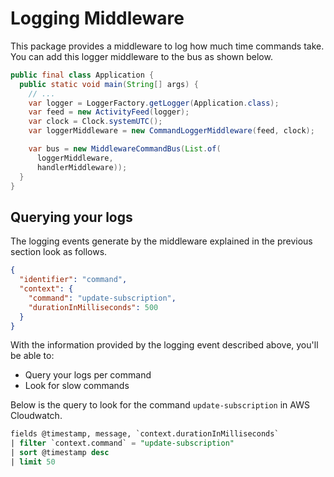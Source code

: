 # Logging Middleware

This package provides a middleware to log how much time commands take.
You can add this logger middleware to the bus as shown below.

```java
public final class Application {
  public static void main(String[] args) {
    // ...
    var logger = LoggerFactory.getLogger(Application.class);
    var feed = new ActivityFeed(logger);
    var clock = Clock.systemUTC();
    var loggerMiddleware = new CommandLoggerMiddleware(feed, clock);

    var bus = new MiddlewareCommandBus(List.of(
      loggerMiddleware,
      handlerMiddleware));
  }
}
```

## Querying your logs

The logging events generate by the middleware explained in the previous section look as follows.

```json
{
  "identifier": "command",
  "context": {
    "command": "update-subscription",
    "durationInMilliseconds": 500
  }
}
```

With the information provided by the logging event described above, you'll be able to:

- Query your logs per command
- Look for slow commands

Below is the query to look for the command `update-subscription` in AWS Cloudwatch.

```sql
fields @timestamp, message, `context.durationInMilliseconds`
| filter `context.command` = "update-subscription"
| sort @timestamp desc
| limit 50
```
